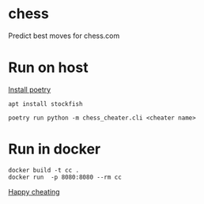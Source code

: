 # chess
Predict best moves for chess.com 

# Run on host
[Install poetry](https://python-poetry.org/docs/#installation)
```
apt install stockfish

poetry run python -m chess_cheater.cli <cheater name>
```

# Run in docker
```
docker build -t cc .
docker run  -p 8080:8080 --rm cc
```
[Happy cheating](http://127.0.0.1:8080/docs)
